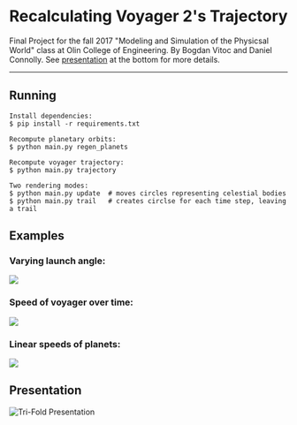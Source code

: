 # Recalculating Voyager 2's Trajectory
Final Project for the fall 2017 "Modeling and Simulation of the Physicsal World" class at Olin College of Engineering. By Bogdan Vitoc and Daniel Connolly. See [presentation](#presentation) at the bottom for more details.

---

## Running

```
Install dependencies:
$ pip install -r requirements.txt

Recompute planetary orbits:
$ python main.py regen_planets

Recompute voyager trajectory:
$ python main.py trajectory

Two rendering modes: 
$ python main.py update  # moves circles representing celestial bodies
$ python main.py trail   # creates circlse for each time step, leaving a trail
```

## Examples

### Varying launch angle:
![](https://imgur.com/download/bZvb54B)

### Speed of voyager over time:
![](https://imgur.com/download/LAr9jzi)

### Linear speeds of planets:
![](https://imgur.com/download/9KnSxn8)

## Presentation
![Tri-Fold Presentation](https://imgur.com/download/PmKa4H7)
